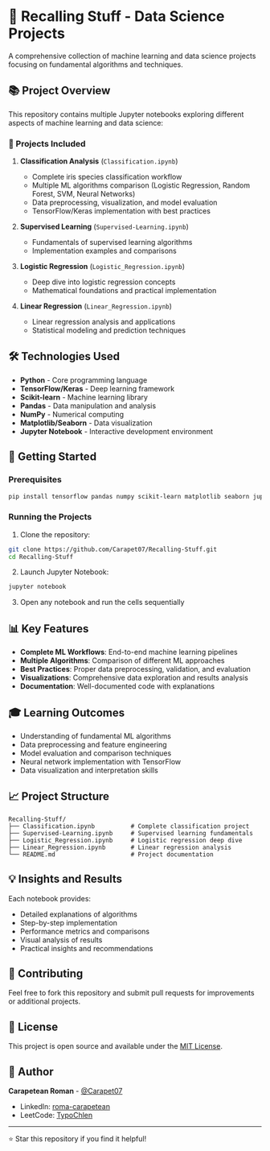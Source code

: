# 🧠 Recalling Stuff - Data Science Projects

A comprehensive collection of machine learning and data science projects focusing on fundamental algorithms and techniques.

## 📚 Project Overview

This repository contains multiple Jupyter notebooks exploring different aspects of machine learning and data science:

### 🎯 Projects Included

1. **Classification Analysis** (`Classification.ipynb`)
   - Complete iris species classification workflow
   - Multiple ML algorithms comparison (Logistic Regression, Random Forest, SVM, Neural Networks)
   - Data preprocessing, visualization, and model evaluation
   - TensorFlow/Keras implementation with best practices

2. **Supervised Learning** (`Supervised-Learning.ipynb`)
   - Fundamentals of supervised learning algorithms
   - Implementation examples and comparisons

3. **Logistic Regression** (`Logistic_Regression.ipynb`)
   - Deep dive into logistic regression concepts
   - Mathematical foundations and practical implementation

4. **Linear Regression** (`Linear_Regression.ipynb`)
   - Linear regression analysis and applications
   - Statistical modeling and prediction techniques

## 🛠️ Technologies Used

- **Python** - Core programming language
- **TensorFlow/Keras** - Deep learning framework
- **Scikit-learn** - Machine learning library
- **Pandas** - Data manipulation and analysis
- **NumPy** - Numerical computing
- **Matplotlib/Seaborn** - Data visualization
- **Jupyter Notebook** - Interactive development environment

## 🚀 Getting Started

### Prerequisites

```bash
pip install tensorflow pandas numpy scikit-learn matplotlib seaborn jupyter
```

### Running the Projects

1. Clone the repository:
```bash
git clone https://github.com/Carapet07/Recalling-Stuff.git
cd Recalling-Stuff
```

2. Launch Jupyter Notebook:
```bash
jupyter notebook
```

3. Open any notebook and run the cells sequentially

## 📊 Key Features

- **Complete ML Workflows**: End-to-end machine learning pipelines
- **Multiple Algorithms**: Comparison of different ML approaches
- **Best Practices**: Proper data preprocessing, validation, and evaluation
- **Visualizations**: Comprehensive data exploration and results analysis
- **Documentation**: Well-documented code with explanations

## 🎓 Learning Outcomes

- Understanding of fundamental ML algorithms
- Data preprocessing and feature engineering
- Model evaluation and comparison techniques
- Neural network implementation with TensorFlow
- Data visualization and interpretation skills

## 📈 Project Structure

```
Recalling-Stuff/
├── Classification.ipynb          # Complete classification project
├── Supervised-Learning.ipynb     # Supervised learning fundamentals
├── Logistic_Regression.ipynb     # Logistic regression deep dive
├── Linear_Regression.ipynb       # Linear regression analysis
└── README.md                     # Project documentation
```

## 💡 Insights and Results

Each notebook provides:
- Detailed explanations of algorithms
- Step-by-step implementation
- Performance metrics and comparisons
- Visual analysis of results
- Practical insights and recommendations

## 🤝 Contributing

Feel free to fork this repository and submit pull requests for improvements or additional projects.

## 📄 License

This project is open source and available under the [MIT License](LICENSE).

## 👤 Author

**Carapetean Roman** - [@Carapet07](https://github.com/Carapet07)

- LinkedIn: [roma-carapetean](https://linkedin.com/in/roma-carapetean-719a02286)
- LeetCode: [TypoChlen](https://leetcode.com/u/TypoChlen/)

---

⭐ Star this repository if you find it helpful! 